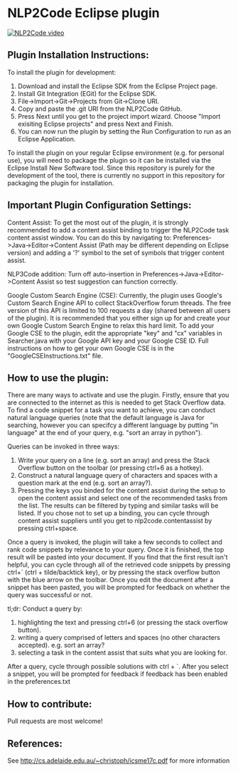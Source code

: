 # NLP2Code Eclipse plugin

[![NLP2Code video](https://img.youtube.com/vi/h-gaVYtCznI/0.jpg)](https://www.youtube.com/watch?v=h-gaVYtCznI)

## Plugin Installation Instructions:

To install the plugin for development:
 1. Download and install the Eclipse SDK from the Eclipse Project page.
 2. Install Git Integration (EGit) for the Eclipse SDK.
 3. File->Import->Git->Projects from Git->Clone URI.
 4. Copy and paste the .git URI from the NLP2Code GitHub.
 5. Press Next until you get to the project import wizard. Choose "Import exisiting Eclipse projects" and press Next and Finish.
 6. You can now run the plugin by setting the Run Configuration to run as an Eclipse Application.

To install the plugin on your regular Eclipse environment (e.g. for personal use), you will need to package the plugin so it can be installed via the Eclipse Install New Software tool. Since this repository is purely for the development of the tool, there is currently no support in this repository for packaging the plugin for installation.


## Important Plugin Configuration Settings:

Content Assist:
To get the most out of the plugin, it is strongly recommended to add a content assist binding to trigger the NLP2Code task content assist window. You can do this by navigating to: Preferences->Java->Editor->Content Assist (Path may be different depending on Eclipse version) and adding a '?' symbol to the set of symbols that trigger content assist.

NLP3Code addition: Turn off auto-insertion in Preferences->Java->Editor->Content Assist so test suggestion can function correctly.

Google Custom Search Engine (CSE):
Currently, the plugin uses Google's Custom Search Engine API to collect StackOverflow forum threads. The free version of this API is limited to 100 requests a day (shared between all users of the plugin). It is recommended that you either sign up for and create your own Google Custom Search Engine to relax this hard limit. To add your Google CSE to the plugin, edit the appropriate "key" and "cx" variables in Searcher.java with your Google API key and your Google CSE ID.
Full instructions on how to get your own Google CSE is in the "GoogleCSEInstructions.txt" file.


## How to use the plugin:

There are many ways to activate and use the plugin. 
Firstly, ensure that you are connected to the internet as this is needed to get Stack Overflow data.
To find a code snippet for a task you want to achieve, you can conduct natural language queries (note that the default language is Java for searching, however you can specifcy a different language by putting "in language" at the end of your query, e.g. "sort an array in python").

Queries can be invoked in three ways:
 1. Write your query on a line (e.g. sort an array) and press the Stack Overflow button on the toolbar (or pressing ctrl+6 as a hotkey).
 2. Construct a natural language query of characters and spaces with a question mark at the end (e.g. sort an array?).
 3. Pressing the keys you binded for the content assist during the setup to open the content assist and select one of the recommended tasks from the list. The results can be filtered by typing and similar tasks will be listed. If you chose not to set up a binding, you can cycle through content assist suppliers until you get to nlp2code.contentassist by pressing ctrl+space.

Once a query is invoked, the plugin will take a few seconds to collect and rank code snippets by relevance to your query. Once it is finished, the top result will be pasted into your document. If you find that the first result isn't helpful, you can cycle through all of the retrieved code snippets by pressing ctrl+` (ctrl + tilde/backtick key), or by pressing the stack overflow button with the blue arrow on the toolbar. Once you edit the document after a snippet has been pasted, you will be prompted for feedback on whether the query was successful or not.

tl;dr:
Conduct a query by:
 1. highlighting the text and pressing ctrl+6 (or pressing the stack overflow button).
 2. writing a query comprised of letters and spaces (no other characters accepted). e.g. sort an array?
 3. selecting a task in the content assist that suits what you are looking for.

After a query, cycle through possible solutions with ctrl + `.
After you select a snippet, you will be prompted for feedback if feedback has been enabled in the preferences.txt

## How to contribute:

Pull requests are most welcome!

## References:

See http://cs.adelaide.edu.au/~christoph/icsme17c.pdf for more information
